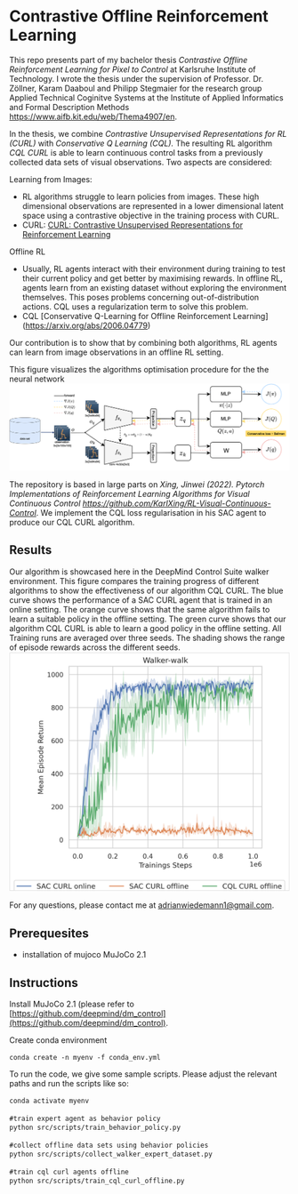 # Contrastive Offline Reinforcement Learning
This repo presents part of my bachelor thesis *Contrastive Offline Reinforcement Learning for Pixel to Control* at Karlsruhe Institute of Technology. I wrote the thesis under the supervision of Professor. Dr. Zöllner, Karam Daaboul and Philipp Stegmaier for the research group Applied Technical Coginitve Systems at the Institute of Applied Informatics and Formal Description Methods https://www.aifb.kit.edu/web/Thema4907/en.

In the thesis, we combine *Contrastive Unsupervised Representations for RL (CURL)* with *Conservative Q Learning (CQL).* The resulting RL algorithm *CQL CURL* is able to learn continuous control tasks from a previously collected data sets of visual observations. Two aspects are considered:

Learning from Images: 

* RL algorithms struggle to learn policies from images. These high dimensional observations are represented in a lower dimensional latent space using a contrastive objective in the training process with CURL.
* CURL: [CURL: Contrastive Unsupervised Representations for Reinforcement Learning](https://arxiv.org/abs/2004.04136) 



Offline RL
* Usually, RL agents interact with their environment during training to test their current policy and get better by maximising rewards. In offline RL, agents learn from an existing dataset without exploring the environment themselves. This poses problems concerning out-of-distribution actions. CQL uses a regularization term to solve this problem. 
* CQL [Conservative Q-Learning for Offline Reinforcement Learning] (https://arxiv.org/abs/2006.04779)

Our contribution is to show that by combining both algorithms, RL agents can learn from image observations in an offline RL setting.

This figure visualizes the algorithms optimisation procedure for the the neural network 
![result](./assets/images_evaluation/Approach_CQL_CURL_ppt-2.png "benchmark results")


The repository is based in large parts on *Xing, Jinwei (2022). Pytorch Implementations of Reinforcement Learning Algorithms for Visual Continuous Control https://github.com/KarlXing/RL-Visual-Continuous-Control*. We implement the CQL loss regularisation in his SAC agent to produce our CQL CURL algorithm.


## Results
Our algorithm is showcased here in the DeepMind Control Suite walker environment. This figure compares the training progress of different algorithms to show the effectiveness of our algorithm CQL CURL. The blue curve shows the performance of a SAC CURL agent that is trained in an online setting. The orange curve shows that the same algorithm fails to learn a suitable policy in the offline setting. The green curve shows that our algorithm CQL CURL is able to learn a good policy in the offline setting. All Training runs are averaged over three seeds. The shading shows the range of episode rewards across the different seeds. 
![result](./assets/images_evaluation/compare_cql_curl.png "benchmark results") 





For any questions, please contact me at adrianwiedemann1@gmail.com.

## Prerequesites
* installation of mujoco MuJoCo 2.1

## Instructions
Install MuJoCo 2.1 (please refer to [https://github.com/deepmind/dm_control](https://github.com/deepmind/dm_control). 

Create conda environment
```
conda create -n myenv -f conda_env.yml
```
To run the code, we give some sample scripts. Please adjust the relevant paths and run the scripts like so:
```
conda activate myenv

#train expert agent as behavior policy
python src/scripts/train_behavior_policy.py

#collect offline data sets using behavior policies
python src/scripts/collect_walker_expert_dataset.py

#train cql curl agents offline
python src/scripts/train_cql_curl_offline.py
```

